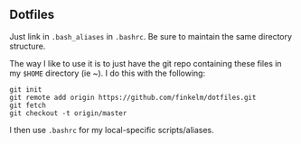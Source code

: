 Dotfiles
-----------

Just link in `.bash_aliases` in `.bashrc`. Be sure to maintain the same directory structure.

The way I like to use it is to just have the git repo containing these files in my `$HOME` directory (ie ~). I do this with the following:

    git init
    git remote add origin https://github.com/finkelm/dotfiles.git
    git fetch
    git checkout -t origin/master

I then use `.bashrc` for my local-specific scripts/aliases.
